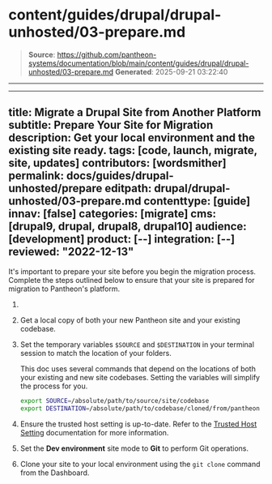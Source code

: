 # content/guides/drupal/drupal-unhosted/03-prepare.md

> **Source**: https://github.com/pantheon-systems/documentation/blob/main/content/guides/drupal/drupal-unhosted/03-prepare.md
> **Generated**: 2025-09-21 03:22:40

---

---
title: Migrate a Drupal Site from Another Platform
subtitle: Prepare Your Site for Migration
description: Get your local environment and the existing site ready.
tags: [code, launch, migrate, site, updates]
contributors: [wordsmither]
permalink: docs/guides/drupal-unhosted/prepare
editpath: drupal/drupal-unhosted/03-prepare.md
contenttype: [guide]
innav: [false]
categories: [migrate]
cms: [drupal9, drupal, drupal8, drupal10]
audience: [development]
product: [--]
integration: [--]
reviewed: "2022-12-13"
---

It's important to prepare your site before you begin the migration process. Complete the steps outlined below to ensure that your site is prepared for migration to Pantheon's platform.

1. <Partial file="drupal/prepare-local-environment-no-clone-no-alias.md" />

1. Get a local copy of both your new Pantheon site and your existing codebase.

1. Set the temporary variables `$SOURCE` and `$DESTINATION` in your terminal session to match the location of your folders.

   This doc uses several commands that depend on the locations of both your existing and new site codebases. Setting the variables will simplify the process for you.

   ```bash
   export SOURCE=/absolute/path/to/source/site/codebase
   export DESTINATION=/absolute/path/to/codebase/cloned/from/pantheon
   ```

1. Ensure the trusted host setting is up-to-date. Refer to the [Trusted Host Setting](/guides/php/settings-php#trusted-host-setting) documentation for more information.

1. Set the **Dev environment** site mode to **Git** to perform Git operations.

1. Clone your site to your local environment using the `git clone` command from the Dashboard.
